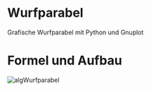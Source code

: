 # Wurfparabel
Grafische Wurfparabel mit Python und Gnuplot

# Formel und Aufbau
![algWurfparabel](https://upload.wikimedia.org/wikipedia/commons/thumb/b/b4/Wurfparabel_Zusammenfassung_aktualisierung.png/300px-Wurfparabel_Zusammenfassung_aktualisierung.png)
